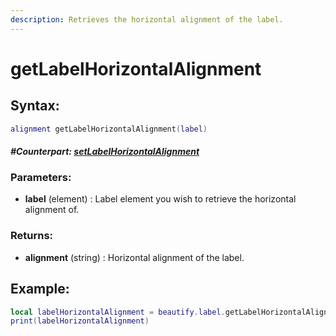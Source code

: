 ```yaml
---
description: Retrieves the horizontal alignment of the label.
---
```


# getLabelHorizontalAlignment

## **Syntax:**

```lua
alignment getLabelHorizontalAlignment(label)
```

#### _**\#Counterpart:**_ [_**setLabelHorizontalAlignment**_](setlabelhorizontalalignment.md)

### **Parameters:**

* **label** \(element\) : Label element you wish to retrieve the horizontal alignment of.

### **Returns:**

* **alignment** \(string\) : Horizontal alignment of the label.

## **Example:**

```lua
local labelHorizontalAlignment = beautify.label.getLabelHorizontalAlignment(createdLabel)
print(labelHorizontalAlignment)
```